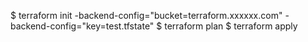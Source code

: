 $ terraform init -backend-config="bucket=terraform.xxxxxx.com" -backend-config="key=test.tfstate"
$ terraform plan
$ terraform apply
